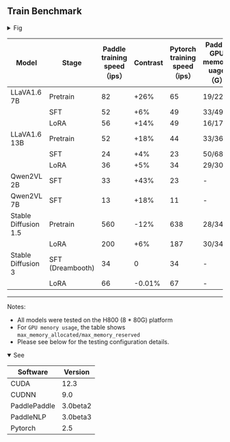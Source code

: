 
## Train Benchmark

<details >
<summary>Fig</summary>

![Figure_1](https://github.com/user-attachments/assets/9f8378e7-6ee4-42ad-ad8e-40a63607faee)

</details>



| Model | Stage | Paddle training speed（ips）| Contrast |Pytorch training speed（ips） | Paddle GPU memory uage（G）
|----|---|---|---|---|---|
| LLaVA1.6 7B            | Pretrain  | 82  | +26%   | 65  | 19/22 |
|                        | SFT       | 52  | +6%    | 49  | 33/49 |
|                        | LoRA      | 56  | +14%   | 49  | 16/17 |
| LLaVA1.6 13B           | Pretrain  | 52  | +18%   | 44  | 33/36 |
|                        | SFT       | 24  | +4%    | 23  | 50/68 |
|                        | LoRA      | 36  | +5%    | 34  | 29/30 |
| Qwen2VL 2B             | SFT       | 33  | +43%   | 23  | -     |
| Qwen2VL 7B             | SFT       | 13  | +18%   | 11  | -     |
| Stable Diffusion 1.5   | Pretrain  | 560 | -12%   | 638 | 28/34 |
|                        | LoRA      | 200 | +6%    | 187 | 30/34 |
| Stable Diffusion 3     | SFT (Dreambooth)  | 34  | 0      | 34  | -     |
|                        | LoRA      | 66  | -0.01% | 67  | -     |

---

Notes:
- All models were tested on the H800 (8 * 80G) platform
- For `GPU menory usage`, the table shows `max_memory_allocated/max_memory_reserved`
- Please see below for the testing configuration details.

<details open>
<summary>See</summary>

Software | Version
---|---
CUDA         | 12.3
CUDNN        | 9.0
PaddlePaddle | 3.0beta2
PaddleNLP    | 3.0beta3
Pytorch      | 2.5

</details>

<!--
<details>
<summary>Testing config details</summary>

```
# LLaVA and Qwen2VL
N1C8, bf16, O2, stage2, gbz16*8=128; amp_master_grad=True

# Stable Diffusion 1.5
SFT: N1C8, bf16, resolution512, gbz 80
LoRA: N1C8, bf16, resolution512, gbz 96*8

# Stable Diffusion 3
SFT/LoRA: N1C8, fp16, resolution512, gbz 8
```

</details> -->



<!--
```python

import matplotlib.pyplot as plt
import numpy as np

# 数据
model_stages = [
    ("LLaVA1.6 7B", ["Pretrain", "SFT", "LoRA"]),
    ("LLaVA1.6 13B", ["Pretrain", "SFT", "LoRA"]),
    ("Qwen2VL 2B", ["SFT"]),
    ("Qwen2VL 7B", ["SFT"]),
    ("Stable Diffusion 1.5", ["Pretrain", "LoRA"]),
    ("Stable Diffusion 3", ["SFT (Dreambooth)", "LoRA"])
]

paddle_speeds = [
    [82, 52, 56],  # LLaVA1.6 7B
    [52, 24, 36],  # LLaVA1.6 13B
    [33],          # Qwen2VL 2B
    [13],          # Qwen2VL 7B
    [560, 200],    # Stable Diffusion 1.5
    [34, 66]       # Stable Diffusion 3
]

pytorch_speeds = [
    [65, 49, 49],  # LLaVA1.6 7B
    [44, 23, 34],  # LLaVA1.6 13B
    [23],          # Qwen2VL 2B
    [11],          # Qwen2VL 7B
    [638, 187],    # Stable Diffusion 1.5
    [34, 67]       # Stable Diffusion 3
]

contrasts = []
for i in range(len(paddle_speeds)):
    contrasts.append([f'{(x-y)/y:.2%}'  for x, y in zip(paddle_speeds[i], pytorch_speeds[i])])

# contrasts = [
#     ["+26%", "+6%", "+14%"],
#     ["+18%", "+4%", "+5%"],
#     ["+43%"],
#     ["+18%"],
#     ["-12%", "+6%"],
#     ["0%", "-0.01%"]
# ]

# 设置图形大小
plt.figure(figsize=(14, 8))

# 设置柱的位置
x_positions = []
x_labels = []
offset = 0

for idx, (model, stages) in enumerate(model_stages):
    num_stages = len(stages)
    x = np.arange(num_stages) + offset
    x_positions.extend(x)
    x_labels.extend([f"{model} {stage}" for stage in stages])
    offset += num_stages + 1  # 给不同模型之间增加间隔

    # 绘制柱状图
    plt.bar(x - 0.2, paddle_speeds[idx], 0.4, label='PaddlePaddle' if idx == 0 else "", color='b')
    plt.bar(x + 0.2, pytorch_speeds[idx], 0.4, label='PyTorch' if idx == 0 else "", color='r')

    # 在每个柱子上显示速度提升百分比
    # for i, contrast in enumerate(contrasts[idx]):
    #     plt.text(x[i], max(paddle_speeds[idx][i], pytorch_speeds[idx][i]) + 5, contrast, ha='center', va='bottom', fontsize=8)

    # 在每个柱子上显示数据值和速度提升百分比
    for i, (a, b) in enumerate(zip(paddle_speeds[idx], pytorch_speeds[idx])):
        print(x, a, b)
        plt.text(x[i] - 0.2, a + 0.05, f'{a}', ha='center', va='bottom', fontsize=9)
        plt.text(x[i] + 0.2, b + 0.05, f'{b}', ha='center', va='bottom', fontsize=9)


# 添加标签和标题
# plt.xlabel('Model and Stage')
plt.ylabel('Training Speed (ips)')
plt.title('Comparison of Paddle and PyTorch Training Speeds')
plt.xticks(x_positions, x_labels, rotation=30)
plt.legend()

# 显示图形
plt.tight_layout()
plt.show()

``` -->
